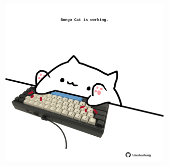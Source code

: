 <!-- built at 05/05/2025, 01:28:22 UTC -->
<p align="center">
  <img width="500" height="500" src="./ReadmeImage.svg">
</p>

